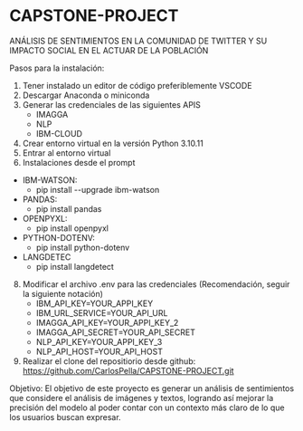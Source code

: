 # CAPSTONE-PROJECT
ANÁLISIS DE SENTIMIENTOS EN LA COMUNIDAD DE TWITTER Y SU IMPACTO SOCIAL EN EL ACTUAR DE LA POBLACIÓN

Pasos para la instalación:
1. Tener instalado un editor de código preferiblemente VSCODE
2. Descargar Anaconda o miniconda
3. Generar las credenciales de las siguientes APIS
	- IMAGGA
	- NLP
	- IBM-CLOUD
5. Crear entorno virtual en la versión Python 3.10.11
6. Entrar al entorno virtual
7. Instalaciones desde el prompt
  - IBM-WATSON: 
	- pip install --upgrade ibm-watson 
  - PANDAS: 
	- pip install pandas 
  - OPENPYXL: 
	- pip install openpyxl
  - PYTHON-DOTENV: 
	- pip install python-dotenv 
  - LANGDETEC
	- pip install langdetect
8. Modificar el archivo .env para las credenciales
	(Recomendación, seguir la siguiente notación)
	- IBM_API_KEY=YOUR_APPI_KEY 
	- IBM_URL_SERVICE=YOUR_API_URL
	- IMAGGA_API_KEY=YOUR_APPI_KEY_2 
	- IMAGGA_API_SECRET=YOUR_API_SECRET
	- NLP_API_KEY=YOUR_APPI_KEY_3
	- NLP_API_HOST=YOUR_API_HOST
9. Realizar el clone del repositiorio desde github: https://github.com/CarlosPella/CAPSTONE-PROJECT.git

Objetivo: 
El objetivo de este proyecto es generar un análisis de sentimientos que considere el análisis de imágenes y textos, logrando así mejorar la precisión del modelo al poder contar con un contexto más claro de lo que los usuarios buscan expresar. 

